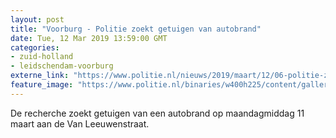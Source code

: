 ```yaml
---
layout: post
title: "Voorburg - Politie zoekt getuigen van autobrand"
date: Tue, 12 Mar 2019 13:59:00 GMT
categories: 
- zuid-holland 
- leidschendam-voorburg 
externe_link: "https://www.politie.nl/nieuws/2019/maart/12/06-politie-zoekt-getuigen-van-autobrand.html"
feature_image: "https://www.politie.nl/binaries/w400h225/content/gallery/politie/stockfotos/infra-en-voertuigen/noodhulp-auto.jpg"
---
```


De recherche zoekt getuigen van een autobrand op maandagmiddag 11 maart aan de Van Leeuwenstraat.
